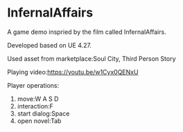 # InfernalAffairs
A game demo inspried by the film called InfernalAffairs. 

Developed based on UE 4.27.

Used asset from marketplace:Soul City, Third Person Story

Playing video:https://youtu.be/w1Cyx0QENxU

Player operations:
1. move:W A S D
2. interaction:F
3. start dialog:Space
4. open novel:Tab
